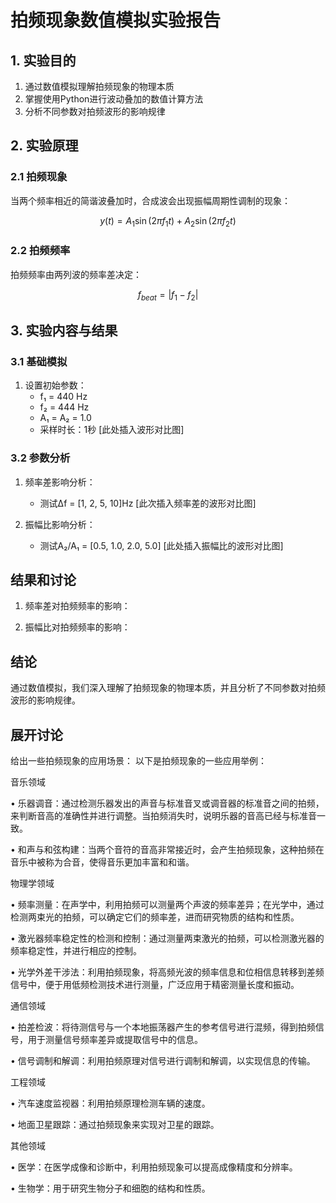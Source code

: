 # 拍频现象数值模拟实验报告

## 1. 实验目的
1. 通过数值模拟理解拍频现象的物理本质
2. 掌握使用Python进行波动叠加的数值计算方法
3. 分析不同参数对拍频波形的影响规律

## 2. 实验原理
### 2.1 拍频现象
当两个频率相近的简谐波叠加时，合成波会出现振幅周期性调制的现象：

$$
y(t) = A_1\sin(2\pi f_1 t) + A_2\sin(2\pi f_2 t)
$$

### 2.2 拍频频率
拍频频率由两列波的频率差决定：

$$
f_{beat} = |f_1 - f_2|
$$


## 3. 实验内容与结果

### 3.1 基础模拟
1. 设置初始参数：
   - f₁ = 440 Hz
   - f₂ = 444 Hz 
   - A₁ = A₂ = 1.0
   - 采样时长：1秒
[此处插入波形对比图]

### 3.2 参数分析
1. 频率差影响分析：
   
   - 测试Δf = [1, 2, 5, 10]Hz
[此次插入频率差的波形对比图]

2. 振幅比影响分析：
   
   - 测试A₂/A₁ = [0.5, 1.0, 2.0, 5.0]
[此处插入振幅比的波形对比图]

## 结果和讨论
1. 频率差对拍频频率的影响：
  
2. 振幅比对拍频频率的影响：
  
## 结论
通过数值模拟，我们深入理解了拍频现象的物理本质，并且分析了不同参数对拍频波形的影响规律。

## 展开讨论
给出一些拍频现象的应用场景：
以下是拍频现象的一些应用举例：


音乐领域

• 乐器调音：通过检测乐器发出的声音与标准音叉或调音器的标准音之间的拍频，来判断音高的准确性并进行调整。当拍频消失时，说明乐器的音高已经与标准音一致。

• 和声与和弦构建：当两个音符的音高非常接近时，会产生拍频现象，这种拍频在音乐中被称为合音，使得音乐更加丰富和和谐。


物理学领域

• 频率测量：在声学中，利用拍频可以测量两个声波的频率差异；在光学中，通过检测两束光的拍频，可以确定它们的频率差，进而研究物质的结构和性质。

• 激光器频率稳定性的检测和控制：通过测量两束激光的拍频，可以检测激光器的频率稳定性，并进行相应的控制。

• 光学外差干涉法：利用拍频现象，将高频光波的频率信息和位相信息转移到差频信号中，便于用低频检测技术进行测量，广泛应用于精密测量长度和振动。


通信领域

• 拍差检波：将待测信号与一个本地振荡器产生的参考信号进行混频，得到拍频信号，用于测量信号频率差异或提取信号中的信息。

• 信号调制和解调：利用拍频原理对信号进行调制和解调，以实现信息的传输。


工程领域

• 汽车速度监视器：利用拍频原理检测车辆的速度。

• 地面卫星跟踪：通过拍频现象来实现对卫星的跟踪。


其他领域

• 医学：在医学成像和诊断中，利用拍频现象可以提高成像精度和分辨率。

• 生物学：用于研究生物分子和细胞的结构和性质。
